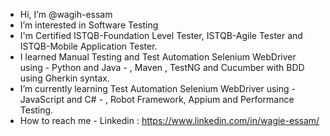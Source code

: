 - Hi, I’m @wagih-essam
- I’m interested in Software Testing
- I'm Certified ISTQB-Foundation Level Tester, ISTQB-Agile Tester and ISTQB-Mobile Application Tester.
- I learned Manual Testing and Test Automation Selenium WebDriver using - Python and Java - , Maven , TestNG and Cucumber with BDD using Gherkin syntax.
- I’m currently learning Test Automation Selenium WebDriver using - JavaScript and C# - , Robot Framework, Appium and Performance Testing.
- How to reach me - Linkedin : https://www.linkedin.com/in/wagie-essam/

<!---
wagih-essam/wagih-essam is a ✨ special ✨ repository because its `README.md` (this file) appears on your GitHub profile.
You can click the Preview link to take a look at your changes.
--->
